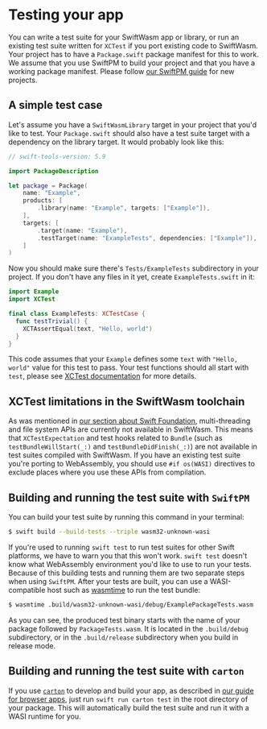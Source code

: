 # Testing your app

You can write a test suite for your SwiftWasm app or library, or run an existing test suite
written for `XCTest` if you port existing code to SwiftWasm. Your project has to have a
`Package.swift` package manifest for this to work. We assume that you use SwiftPM to build your
project and that you have a working package manifest. Please follow [our SwiftPM guide](./swift-package.md) for new projects.

## A simple test case

Let's assume you have a `SwiftWasmLibrary` target in your project that you'd like to test. Your
`Package.swift` should also have a test suite target with a dependency on the library target. It
would probably look like this:

```swift
// swift-tools-version: 5.9

import PackageDescription

let package = Package(
    name: "Example",
    products: [
        .library(name: "Example", targets: ["Example"]),
    ],
    targets: [
        .target(name: "Example"),
        .testTarget(name: "ExampleTests", dependencies: ["Example"]),
    ]
)
```

Now you should make sure there's `Tests/ExampleTests` subdirectory in your project.
If you don't have any files in it yet, create `ExampleTests.swift` in it:

```swift
import Example
import XCTest

final class ExampleTests: XCTestCase {
  func testTrivial() {
    XCTAssertEqual(text, "Hello, world")
  }
}
```

This code assumes that your `Example` defines some `text` with `"Hello, world"` value
for this test to pass. Your test functions should all start with `test`, please see [XCTest 
documentation](https://developer.apple.com/documentation/xctest/defining_test_cases_and_test_methods)
for more details.

## XCTest limitations in the SwiftWasm toolchain

As was mentioned in [our section about Swift Foundation](/foundation.md), multi-threading and
file system APIs are currently not available in SwiftWasm. This means that `XCTestExpectation`
and test hooks related to `Bundle` (such as `testBundleWillStart(_:)` and `testBundleDidFinish(_:)`)
are not available in test suites compiled with SwiftWasm. If you have an existing test suite you're
porting to WebAssembly, you should use `#if os(WASI)` directives to exclude places where you use
these APIs from compilation.

## Building and running the test suite with `SwiftPM`

You can build your test suite by running this command in your terminal:

```sh
$ swift build --build-tests --triple wasm32-unknown-wasi
```

If you're used to running `swift test` to run test suites for other Swift platforms, we have to
warn you that this won't work. `swift test` doesn't know what WebAssembly environment you'd like to 
use to run your tests. Because of this building tests and running them are two separate steps when
using `SwiftPM`. After your tests are built, you can use a WASI-compatible host such as
[wasmtime](https://wasmtime.dev/) to run the test bundle:

```sh
$ wasmtime .build/wasm32-unknown-wasi/debug/ExamplePackageTests.wasm
```

As you can see, the produced test binary starts with the name of your package followed by
`PackageTests.wasm`. It is located in the `.build/debug` subdirectory, or in the `.build/release`
subdirectory when you build in release mode.

## Building and running the test suite with `carton`

If you use [`carton`](https://carton.dev) to develop and build your app, as described in [our guide
for browser apps](./browser-app.md), just run `swift run carton test` in the
root directory of your package. This will automatically build the test suite and run it with a WASI runtime for you.
